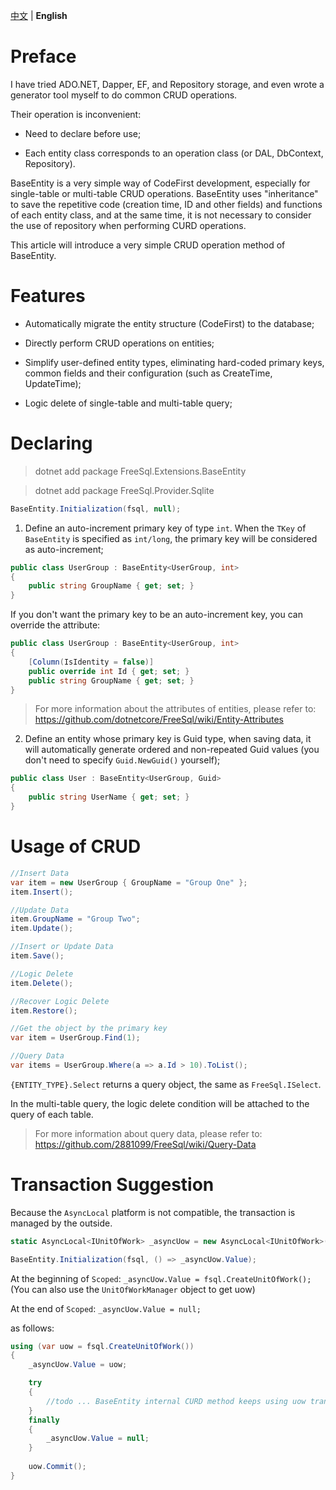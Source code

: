 ﻿[中文](README.zh-CN.MD) | **English**

# Preface

I have tried ADO.NET, Dapper, EF, and Repository storage, and even wrote a generator tool myself to do common CRUD operations.

Their operation is inconvenient:

- Need to declare before use;

- Each entity class corresponds to an operation class (or DAL, DbContext, Repository).

BaseEntity is a very simple way of CodeFirst development, especially for single-table or multi-table CRUD operations. BaseEntity uses "inheritance" to save the repetitive code (creation time, ID and other fields) and functions of each entity class, and at the same time, it is not necessary to consider the use of repository when performing CURD operations.


This article will introduce a very simple CRUD operation method of BaseEntity.

# Features

- Automatically migrate the entity structure (CodeFirst) to the database;

- Directly perform CRUD operations on entities;

- Simplify user-defined entity types, eliminating hard-coded primary keys, common fields and their configuration (such as CreateTime, UpdateTime);

- Logic delete of single-table and multi-table query;

# Declaring

> dotnet add package FreeSql.Extensions.BaseEntity

> dotnet add package FreeSql.Provider.Sqlite

```csharp
BaseEntity.Initialization(fsql, null);
```

1. Define an auto-increment primary key of type `int`. When the `TKey` of `BaseEntity` is specified as `int/long`, the primary key will be considered as auto-increment;

```csharp
public class UserGroup : BaseEntity<UserGroup, int>
{
    public string GroupName { get; set; }
}
```

If you don't want the primary key to be an auto-increment key, you can override the attribute:

```csharp
public class UserGroup : BaseEntity<UserGroup, int>
{
    [Column(IsIdentity = false)]
    public override int Id { get; set; }
    public string GroupName { get; set; }
}
```
> For more information about the attributes of entities, please refer to: https://github.com/dotnetcore/FreeSql/wiki/Entity-Attributes

2. Define an entity whose primary key is Guid type, when saving data, it will automatically generate ordered and non-repeated Guid values (you don't need to specify `Guid.NewGuid()` yourself);

```csharp
public class User : BaseEntity<UserGroup, Guid>
{
    public string UserName { get; set; }
}
```

# Usage of CRUD

```csharp
//Insert Data
var item = new UserGroup { GroupName = "Group One" };
item.Insert();

//Update Data
item.GroupName = "Group Two";
item.Update();

//Insert or Update Data
item.Save();

//Logic Delete
item.Delete();

//Recover Logic Delete
item.Restore();

//Get the object by the primary key
var item = UserGroup.Find(1);

//Query Data
var items = UserGroup.Where(a => a.Id > 10).ToList();
```

`{ENTITY_TYPE}.Select` returns a query object, the same as `FreeSql.ISelect`.

In the multi-table query, the logic delete condition will be attached to the query of each table.

> For more information about query data, please refer to: https://github.com/2881099/FreeSql/wiki/Query-Data

# Transaction Suggestion

Because the `AsyncLocal` platform is not compatible, the transaction is managed by the outside.

```csharp
static AsyncLocal<IUnitOfWork> _asyncUow = new AsyncLocal<IUnitOfWork>();

BaseEntity.Initialization(fsql, () => _asyncUow.Value);
```

At the beginning of `Scoped`: `_asyncUow.Value = fsql.CreateUnitOfWork();` (You can also use the `UnitOfWorkManager` object to get uow)

At the end of `Scoped`: `_asyncUow.Value = null;`

as follows:

```csharp
using (var uow = fsql.CreateUnitOfWork())
{
    _asyncUow.Value = uow;

    try
    {
        //todo ... BaseEntity internal CURD method keeps using uow transaction
    }
    finally
    {
        _asyncUow.Value = null;
    }
    
    uow.Commit();
}
```
